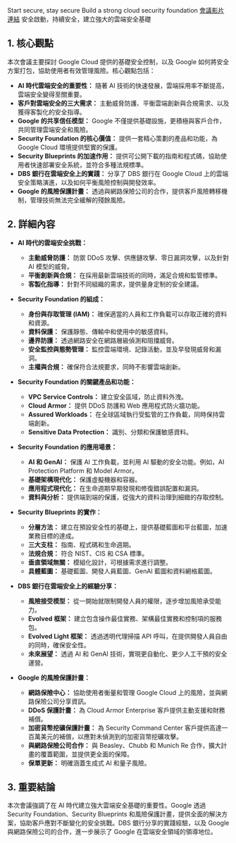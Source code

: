 Start secure, stay secure Build a strong cloud security foundation
[會議影片連結](https://www.youtube.com/watch?v=MvoLvTZiNAk)
安全啟動，持續安全，建立強大的雲端安全基礎

## 1. 核心觀點

本次會議主要探討 Google Cloud 提供的基礎安全控制，以及 Google 如何將安全方案打包，協助使用者有效管理風險。核心觀點包括：

*   **AI 時代雲端安全的重要性：** 隨著 AI 技術的快速發展，雲端採用率不斷提高，雲端安全變得至關重要。
*   **客戶對雲端安全的三大需求：** 主動威脅防護、平衡雲端創新與合規需求、以及獲得客製化的安全指導。
*   **Google 的共享信任模型：** Google 不僅提供基礎設施，更積極與客戶合作，共同管理雲端安全和風險。
*   **Security Foundation 的核心價值：** 提供一套精心策劃的產品和功能，為 Google Cloud 環境提供堅實的保護。
*   **Security Blueprints 的加速作用：** 提供可公開下載的指南和程式碼，協助使用者快速部署安全系統，並符合多種法規標準。
*   **DBS 銀行在雲端安全上的實踐：** 分享了 DBS 銀行在 Google Cloud 上的雲端安全策略演進，以及如何平衡風險控制與開發效率。
*   **Google 的風險保護計畫：** 透過與網路保險公司的合作，提供客戶風險轉移機制，管理技術無法完全緩解的殘餘風險。

## 2. 詳細內容

*   **AI 時代的雲端安全挑戰：**
    *   **主動威脅防護：** 防禦 DDoS 攻擊、供應鏈攻擊、零日漏洞攻擊，以及針對 AI 模型的威脅。
    *   **平衡創新與合規：** 在採用最新雲端技術的同時，滿足合規和監管標準。
    *   **客製化指導：** 針對不同組織的需求，提供量身定制的安全建議。

*   **Security Foundation 的組成：**
    *   **身份與存取管理 (IAM)：** 確保適當的人員和工作負載可以存取正確的資料和資源。
    *   **資料保護：** 保護靜態、傳輸中和使用中的敏感資料。
    *   **邊界防護：** 透過網路安全在網路層級偵測和阻擋威脅。
    *   **安全監控與態勢管理：** 監控雲端環境、記錄活動，並及早發現威脅和漏洞。
    *   **主權與合規：** 確保符合法規要求，同時不影響雲端創新。

*   **Security Foundation 的關鍵產品和功能：**
    *   **VPC Service Controls：** 建立安全區域，防止資料外洩。
    *   **Cloud Armor：** 提供 DDoS 防護和 Web 應用程式防火牆功能。
    *   **Assured Workloads：** 在全球區域執行受監管的工作負載，同時保持雲端創新。
    *   **Sensitive Data Protection：** 識別、分類和保護敏感資料。

*   **Security Foundation 的應用場景：**
    *   **AI 和 GenAI：** 保護 AI 工作負載，並利用 AI 驅動的安全功能。例如，AI Protection Platform 和 Model Armor。
    *   **基礎架構現代化：** 保護虛擬機器和容器。
    *   **應用程式現代化：** 在生命週期早期發現和修復錯誤配置和漏洞。
    *   **資料與分析：** 提供端到端的保護，從強大的資料治理到細緻的存取控制。

*   **Security Blueprints 的實作：**
    *   **分層方法：** 建立在預設安全性的基礎上，提供基礎藍圖和平台藍圖，加速業務目標的達成。
    *   **三大支柱：** 指南、程式碼和生命週期。
    *   **法規合規：** 符合 NIST、CIS 和 CSA 標準。
    *   **垂直領域無關：** 模組化設計，可根據需求進行調整。
    *   **具體藍圖：** 基礎藍圖、開發人員藍圖、GenAI 藍圖和資料網格藍圖。

*   **DBS 銀行在雲端安全上的經驗分享：**
    *   **風險接受模型：** 從一開始就限制開發人員的權限，逐步增加風險承受能力。
    *   **Evolved 框架：** 建立包含操作最佳實務、架構最佳實務和控制項的服務包。
    *   **Evolved Light 框架：** 透過透明代理掃描 API 呼叫，在提供開發人員自由的同時，確保安全性。
    *   **未來展望：** 透過 AI 和 GenAI 技術，實現更自動化、更少人工干預的安全運營。

*   **Google 的風險保護計畫：**
    *   **網路保險中心：** 協助使用者衡量和管理 Google Cloud 上的風險，並與網路保險公司分享資訊。
    *   **DDoS 保護計畫：** 為 Cloud Armor Enterprise 客戶提供主動支援和財務補償。
    *   **加密貨幣挖礦保護計畫：** 為 Security Command Center 客戶提供高達一百萬美元的補償，以應對未偵測到的加密貨幣挖礦攻擊。
    *   **與網路保險公司合作：** 與 Beasley、Chubb 和 Munich Re 合作，擴大計畫的覆蓋範圍，並提供更全面的保障。
    *   **保單更新：** 明確涵蓋生成式 AI 和量子風險。

## 3. 重要結論

本次會議強調了在 AI 時代建立強大雲端安全基礎的重要性。Google 透過 Security Foundation、Security Blueprints 和風險保護計畫，提供全面的解決方案，協助客戶應對不斷變化的安全挑戰。DBS 銀行分享的實踐經驗，以及 Google 與網路保險公司的合作，進一步展示了 Google 在雲端安全領域的領導地位。

